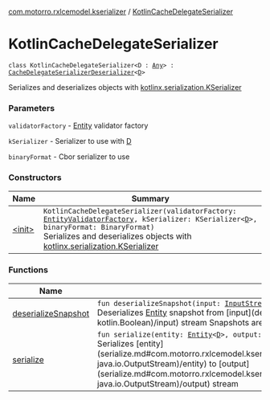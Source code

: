 [com.motorro.rxlcemodel.kserializer](../index.md) / [KotlinCacheDelegateSerializer](./index.md)

# KotlinCacheDelegateSerializer

`class KotlinCacheDelegateSerializer<D : `[`Any`](https://kotlinlang.org/api/latest/jvm/stdlib/kotlin/-any/index.html)`> : `[`CacheDelegateSerializerDeserializer`](../../com.motorro.rxlcemodel.base.service/-cache-delegate-serializer-deserializer/index.md)`<`[`D`](index.md#D)`>`

Serializes and deserializes objects with [kotlinx.serialization.KSerializer](#)

### Parameters

`validatorFactory` - [Entity](../../com.motorro.rxlcemodel.base.entity/-entity/index.md) validator factory

`kSerializer` - Serializer to use with [D](index.md#D)

`binaryFormat` - Cbor serializer to use

### Constructors

| Name | Summary |
|---|---|
| [&lt;init&gt;](-init-.md) | `KotlinCacheDelegateSerializer(validatorFactory: `[`EntityValidatorFactory`](../../com.motorro.rxlcemodel.base.entity/-entity-validator-factory/index.md)`, kSerializer: KSerializer<`[`D`](index.md#D)`>, binaryFormat: BinaryFormat)`<br>Serializes and deserializes objects with [kotlinx.serialization.KSerializer](#) |

### Functions

| Name | Summary |
|---|---|
| [deserializeSnapshot](deserialize-snapshot.md) | `fun deserializeSnapshot(input: `[`InputStream`](http://docs.oracle.com/javase/6/docs/api/java/io/InputStream.html)`, length: `[`Long`](https://kotlinlang.org/api/latest/jvm/stdlib/kotlin/-long/index.html)`, invalidated: `[`Boolean`](https://kotlinlang.org/api/latest/jvm/stdlib/kotlin/-boolean/index.html)`): `[`Entity`](../../com.motorro.rxlcemodel.base.entity/-entity/index.md)`<`[`D`](index.md#D)`>?`<br>Deserializes [Entity](../../com.motorro.rxlcemodel.base.entity/-entity/index.md) snapshot from [input](deserialize-snapshot.md#com.motorro.rxlcemodel.kserializer.KotlinCacheDelegateSerializer$deserializeSnapshot(java.io.InputStream, kotlin.Long, kotlin.Boolean)/input) stream Snapshots are used because the validity status is only actual when we are getting cached data. https://github.com/motorro/RxLceModel/issues/5 |
| [serialize](serialize.md) | `fun serialize(entity: `[`Entity`](../../com.motorro.rxlcemodel.base.entity/-entity/index.md)`<`[`D`](index.md#D)`>, output: `[`OutputStream`](http://docs.oracle.com/javase/6/docs/api/java/io/OutputStream.html)`): `[`Unit`](https://kotlinlang.org/api/latest/jvm/stdlib/kotlin/-unit/index.html)<br>Serializes [entity](serialize.md#com.motorro.rxlcemodel.kserializer.KotlinCacheDelegateSerializer$serialize(com.motorro.rxlcemodel.base.entity.Entity((com.motorro.rxlcemodel.kserializer.KotlinCacheDelegateSerializer.D)), java.io.OutputStream)/entity) to [output](serialize.md#com.motorro.rxlcemodel.kserializer.KotlinCacheDelegateSerializer$serialize(com.motorro.rxlcemodel.base.entity.Entity((com.motorro.rxlcemodel.kserializer.KotlinCacheDelegateSerializer.D)), java.io.OutputStream)/output) stream |
